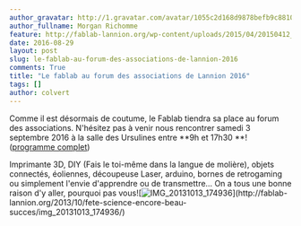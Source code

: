```yaml
---
author_gravatar: http://1.gravatar.com/avatar/1055c2d168d9878befb9c8810eda96dc?s=96&d=mm&r=g
author_fullname: Morgan Richomme
feature: http://fablab-lannion.org/wp-content/uploads/2015/04/20150412_180503-e1429216173937.jpg
date: 2016-08-29
layout: post
slug: le-fablab-au-forum-des-associations-de-lannion-2016
comments: True
title: "Le fablab au forum des associations de Lannion 2016"
tags: []
author: colvert
---
```

Comme il est désormais de coutume, le Fablab tiendra sa place au forum des
associations. N'hésitez pas à venir nous rencontrer samedi 3 septembre 2016 à
la salle des Ursulines entre **9h et 17h30 **! ([programme
complet](http://www.ville-lannion.fr/2016_09_03_forum_programme.pdf))

Imprimante 3D, DIY (Fais le toi-même dans la langue de molière), objets
connectés, éoliennes, découpeuse Laser, arduino, bornes de retrogaming ou
simplement l'envie d'apprendre ou de transmettre… On a tous une bonne raison
d'y aller, pourquoi pas
vous![![IMG_20131013_174936](http://fablablannion.github.io/images/IMG_20131013_174936.jpg)](http://fablab-
lannion.org/2013/10/fete-science-encore-beau-succes/img_20131013_174936/)


